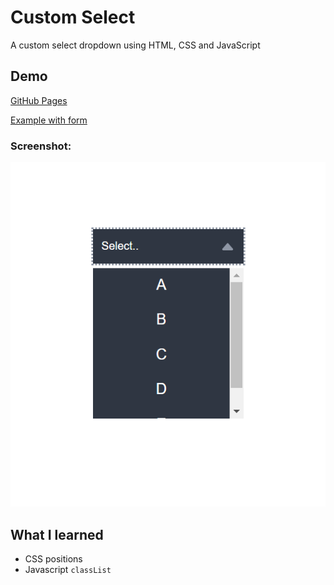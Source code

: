 # Custom Select

A custom select dropdown using HTML, CSS and JavaScript

## Demo

[GitHub Pages](https://dev-caspertheghost.github.io/css-custom-select)

[Example with form](https://dev-caspertheghost.github.io/css-custom-select/example.html)


### Screenshot:
![screenshot](./custom-select.png)

## What I learned 

- CSS positions
- Javascript `classList`